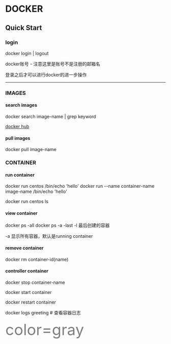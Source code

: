 # DOCKER #
## Quick Start ##

### login ###
docker login | logout

docker账号 - 注意这里是账号不是注册的邮箱名

登录之后才可以进行docker的进一步操作

____

### IMAGES ###

#### search images ####
docker search image-name | grep keyword

[docker hub](http://hub.docker.com "docker hub")

#### pull images ####
docker pull image-name

### CONTAINER ###

#### run container ####
docker run centos /bin/echo 'hello'
docker run --name container-name image-name /bin/echo 'hello'


docker run centos ls

#### view container ####
docker ps -all
docker ps -a -last
             -l 最后创建的容器

-a 显示所有容器，默认是running container

#### remove container ####
docker rm container-id(name)

#### controller container ####
docker stop container-name

docker start container

docker restart container

docker logs greeting # 查看容器日志

<font color=gray size=72>color=gray</font>


